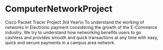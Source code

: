 # ComputerNetworkProject
Cisco Packet Tracer Project 3rd Year\n
To understand the working of networks in Electronic payment considering the growth of the E-Commerce industry. We try to understand how networking benefits users to go cashless and provides smooth and quick transactions at any time with easy, quick and secure payments in a campus area network.
